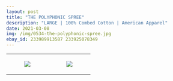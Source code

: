 ```yaml
---
layout: post
title: "THE POLYPHONIC SPREE"
description: "LARGE | 100% Combed Cotton | American Apparel"
date: 2021-03-08
img: /img/0534-the-polyphonic-spree.jpg
ebay_id: 233989913587 233925078349
---
```




<table style="width:100%;"><tr><td style="vertical-align:top;">
      <figure class="tmblr-full" data-orig-height="2048" data-orig-width="1365" data-orig-src="https://concertshirts.netlify.app/shirts/0534/0534-01.jpg"><img src="https://64.media.tumblr.com/4f2d270fcbe0e20c2e40a82dd1be7c7b/e0d94e9d7f3242c7-d2/s540x810/8a85135e040167485391a5a8fda2c989cc7eb51f.jpg" data-orig-height="2048" data-orig-width="1365" data-orig-src="https://concertshirts.netlify.app/shirts/0534/0534-01.jpg"/></figure></td>
    <td style="vertical-align:top;">
      <figure class="tmblr-full" data-orig-height="2048" data-orig-width="1365" data-orig-src="https://concertshirts.netlify.app/shirts/0534/0534-02.jpg"><img src="https://64.media.tumblr.com/671d0dade795de7c9d51c097ea8139fe/e0d94e9d7f3242c7-ab/s540x810/f905a3184c6e71e9854d706b4dd78a010845974d.jpg" data-orig-height="2048" data-orig-width="1365" data-orig-src="https://concertshirts.netlify.app/shirts/0534/0534-02.jpg"/></figure></td>
  </tr></table>
